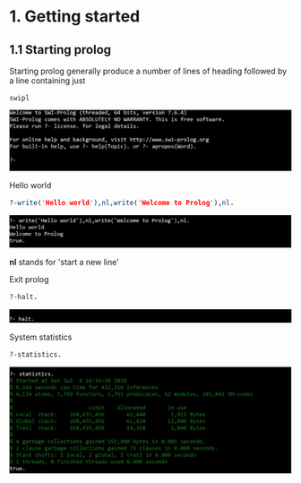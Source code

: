 # 1. Getting started
## 1.1 Starting prolog

Starting prolog generally produce a number of lines of heading followed by a
line containing just

```shell
swipl
```

![alt prolog](https://github.com/tamlt2704/tamlt2704.github.io/blob/master/pages/assets/proglog/1_start_prolog.JPG "swipl")

Hello world

```prolog
?-write('Hello world'),nl,write('Welcome to Prolog'),nl.
```
![alt helloworld](https://github.com/tamlt2704/tamlt2704.github.io/blob/master/pages/assets/proglog/2_hello_world.JPG "Hello world")

**nl** stands for 'start a new line'

Exit prolog
```prolog
?-halt.
```
![alt halt](https://github.com/tamlt2704/tamlt2704.github.io/blob/master/pages/assets/proglog/3_halt.JPG "Halt")

System statistics
```prolog
?-statistics.
```
![alt statistics](https://github.com/tamlt2704/tamlt2704.github.io/blob/master/pages/assets/proglog/4_statistics.JPG "statistics")
